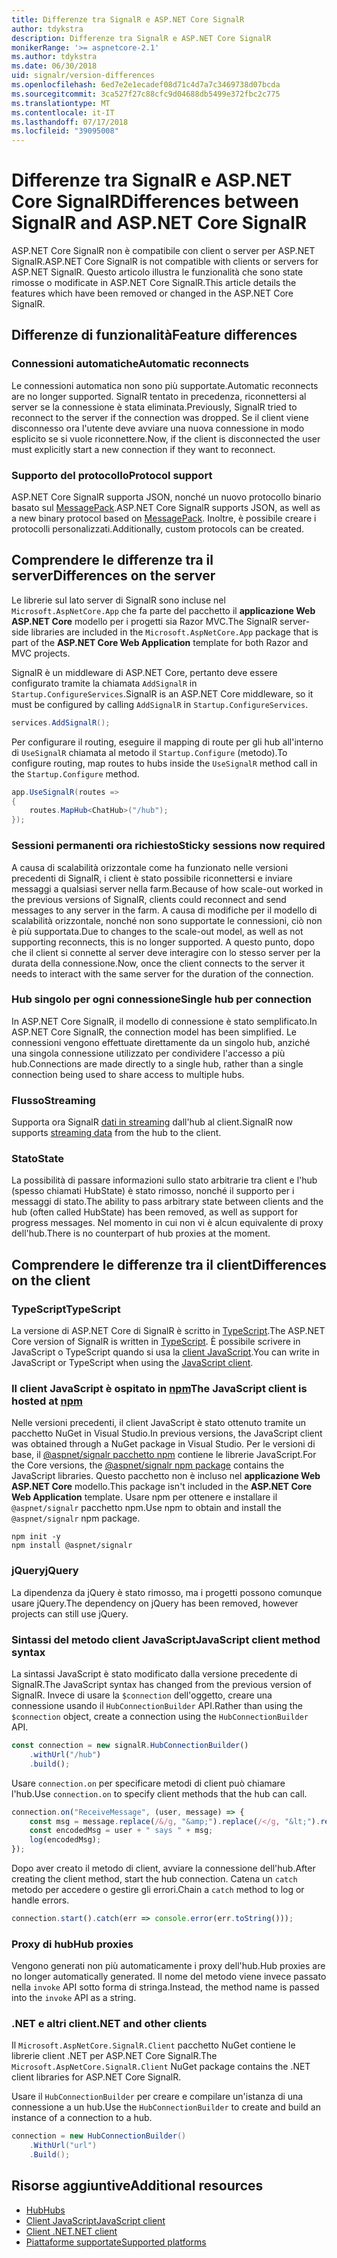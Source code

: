 ```yaml
---
title: Differenze tra SignalR e ASP.NET Core SignalR
author: tdykstra
description: Differenze tra SignalR e ASP.NET Core SignalR
monikerRange: '>= aspnetcore-2.1'
ms.author: tdykstra
ms.date: 06/30/2018
uid: signalr/version-differences
ms.openlocfilehash: 6ed7e2e1ecadef08d71c4d7a7c3469738d07bcda
ms.sourcegitcommit: 3ca527f27c88cfc9d04688db5499e372fbc2c775
ms.translationtype: MT
ms.contentlocale: it-IT
ms.lasthandoff: 07/17/2018
ms.locfileid: "39095008"
---
```

# <a name="differences-between-signalr-and-aspnet-core-signalr"></a><span data-ttu-id="39e4a-103">Differenze tra SignalR e ASP.NET Core SignalR</span><span class="sxs-lookup"><span data-stu-id="39e4a-103">Differences between SignalR and ASP.NET Core SignalR</span></span>

<span data-ttu-id="39e4a-104">ASP.NET Core SignalR non è compatibile con client o server per ASP.NET SignalR.</span><span class="sxs-lookup"><span data-stu-id="39e4a-104">ASP.NET Core SignalR is not compatible with clients or servers for ASP.NET SignalR.</span></span> <span data-ttu-id="39e4a-105">Questo articolo illustra le funzionalità che sono state rimosse o modificate in ASP.NET Core SignalR.</span><span class="sxs-lookup"><span data-stu-id="39e4a-105">This article details the features which have been removed or changed in the ASP.NET Core SignalR.</span></span>

## <a name="feature-differences"></a><span data-ttu-id="39e4a-106">Differenze di funzionalità</span><span class="sxs-lookup"><span data-stu-id="39e4a-106">Feature differences</span></span>

### <a name="automatic-reconnects"></a><span data-ttu-id="39e4a-107">Connessioni automatiche</span><span class="sxs-lookup"><span data-stu-id="39e4a-107">Automatic reconnects</span></span>

<span data-ttu-id="39e4a-108">Le connessioni automatica non sono più supportate.</span><span class="sxs-lookup"><span data-stu-id="39e4a-108">Automatic reconnects are no longer supported.</span></span> <span data-ttu-id="39e4a-109">SignalR tentato in precedenza, riconnettersi al server se la connessione è stata eliminata.</span><span class="sxs-lookup"><span data-stu-id="39e4a-109">Previously, SignalR tried to reconnect to the server if the connection was dropped.</span></span> <span data-ttu-id="39e4a-110">Se il client viene disconnesso ora l'utente deve avviare una nuova connessione in modo esplicito se si vuole riconnettere.</span><span class="sxs-lookup"><span data-stu-id="39e4a-110">Now, if the client is disconnected the user must explicitly start a new connection if they want to reconnect.</span></span>

### <a name="protocol-support"></a><span data-ttu-id="39e4a-111">Supporto del protocollo</span><span class="sxs-lookup"><span data-stu-id="39e4a-111">Protocol support</span></span>

<span data-ttu-id="39e4a-112">ASP.NET Core SignalR supporta JSON, nonché un nuovo protocollo binario basato sul [MessagePack](xref:signalr/messagepackhubprotocol).</span><span class="sxs-lookup"><span data-stu-id="39e4a-112">ASP.NET Core SignalR supports JSON, as well as a new binary protocol based on [MessagePack](xref:signalr/messagepackhubprotocol).</span></span> <span data-ttu-id="39e4a-113">Inoltre, è possibile creare i protocolli personalizzati.</span><span class="sxs-lookup"><span data-stu-id="39e4a-113">Additionally, custom protocols can be created.</span></span>

## <a name="differences-on-the-server"></a><span data-ttu-id="39e4a-114">Comprendere le differenze tra il server</span><span class="sxs-lookup"><span data-stu-id="39e4a-114">Differences on the server</span></span>

<span data-ttu-id="39e4a-115">Le librerie sul lato server di SignalR sono incluse nel `Microsoft.AspNetCore.App` che fa parte del pacchetto il **applicazione Web ASP.NET Core** modello per i progetti sia Razor MVC.</span><span class="sxs-lookup"><span data-stu-id="39e4a-115">The SignalR server-side libraries are included in the `Microsoft.AspNetCore.App` package that is part of the **ASP.NET Core Web Application** template for both Razor and MVC projects.</span></span>

<span data-ttu-id="39e4a-116">SignalR è un middleware di ASP.NET Core, pertanto deve essere configurato tramite la chiamata `AddSignalR` in `Startup.ConfigureServices`.</span><span class="sxs-lookup"><span data-stu-id="39e4a-116">SignalR is an ASP.NET Core middleware, so it must be configured by calling `AddSignalR` in `Startup.ConfigureServices`.</span></span>

```csharp
services.AddSignalR();
```

<span data-ttu-id="39e4a-117">Per configurare il routing, eseguire il mapping di route per gli hub all'interno di `UseSignalR` chiamata al metodo il `Startup.Configure` (metodo).</span><span class="sxs-lookup"><span data-stu-id="39e4a-117">To configure routing, map routes to hubs inside the `UseSignalR` method call in the `Startup.Configure` method.</span></span>

```csharp
app.UseSignalR(routes =>
{
    routes.MapHub<ChatHub>("/hub");
});
```

### <a name="sticky-sessions-now-required"></a><span data-ttu-id="39e4a-118">Sessioni permanenti ora richiesto</span><span class="sxs-lookup"><span data-stu-id="39e4a-118">Sticky sessions now required</span></span>

<span data-ttu-id="39e4a-119">A causa di scalabilità orizzontale come ha funzionato nelle versioni precedenti di SignalR, i client è stato possibile riconnettersi e inviare messaggi a qualsiasi server nella farm.</span><span class="sxs-lookup"><span data-stu-id="39e4a-119">Because of how scale-out worked in the previous versions of SignalR, clients could reconnect and send messages to any server in the farm.</span></span> <span data-ttu-id="39e4a-120">A causa di modifiche per il modello di scalabilità orizzontale, nonché non sono supportate le connessioni, ciò non è più supportata.</span><span class="sxs-lookup"><span data-stu-id="39e4a-120">Due to changes to the scale-out model, as well as not supporting reconnects, this is no longer supported.</span></span> <span data-ttu-id="39e4a-121">A questo punto, dopo che il client si connette al server deve interagire con lo stesso server per la durata della connessione.</span><span class="sxs-lookup"><span data-stu-id="39e4a-121">Now, once the client connects to the server it needs to interact with the same server for the duration of the connection.</span></span>

### <a name="single-hub-per-connection"></a><span data-ttu-id="39e4a-122">Hub singolo per ogni connessione</span><span class="sxs-lookup"><span data-stu-id="39e4a-122">Single hub per connection</span></span>

<span data-ttu-id="39e4a-123">In ASP.NET Core SignalR, il modello di connessione è stato semplificato.</span><span class="sxs-lookup"><span data-stu-id="39e4a-123">In ASP.NET Core SignalR, the connection model has been simplified.</span></span> <span data-ttu-id="39e4a-124">Le connessioni vengono effettuate direttamente da un singolo hub, anziché una singola connessione utilizzato per condividere l'accesso a più hub.</span><span class="sxs-lookup"><span data-stu-id="39e4a-124">Connections are made directly to a single hub, rather than a single connection being used to share access to multiple hubs.</span></span>

### <a name="streaming"></a><span data-ttu-id="39e4a-125">Flusso</span><span class="sxs-lookup"><span data-stu-id="39e4a-125">Streaming</span></span>

<span data-ttu-id="39e4a-126">Supporta ora SignalR [dati in streaming](xref:signalr/streaming) dall'hub al client.</span><span class="sxs-lookup"><span data-stu-id="39e4a-126">SignalR now supports [streaming data](xref:signalr/streaming) from the hub to the client.</span></span>

### <a name="state"></a><span data-ttu-id="39e4a-127">Stato</span><span class="sxs-lookup"><span data-stu-id="39e4a-127">State</span></span>

<span data-ttu-id="39e4a-128">La possibilità di passare informazioni sullo stato arbitrarie tra client e l'hub (spesso chiamati HubState) è stato rimosso, nonché il supporto per i messaggi di stato.</span><span class="sxs-lookup"><span data-stu-id="39e4a-128">The ability to pass arbitrary state between clients and the hub (often called HubState) has been removed, as well as support for progress messages.</span></span> <span data-ttu-id="39e4a-129">Nel momento in cui non vi è alcun equivalente di proxy dell'hub.</span><span class="sxs-lookup"><span data-stu-id="39e4a-129">There is no counterpart of hub proxies at the moment.</span></span>

## <a name="differences-on-the-client"></a><span data-ttu-id="39e4a-130">Comprendere le differenze tra il client</span><span class="sxs-lookup"><span data-stu-id="39e4a-130">Differences on the client</span></span>

### <a name="typescript"></a><span data-ttu-id="39e4a-131">TypeScript</span><span class="sxs-lookup"><span data-stu-id="39e4a-131">TypeScript</span></span>

<span data-ttu-id="39e4a-132">La versione di ASP.NET Core di SignalR è scritto in [TypeScript](https://www.typescriptlang.org/).</span><span class="sxs-lookup"><span data-stu-id="39e4a-132">The ASP.NET Core version of SignalR is written in [TypeScript](https://www.typescriptlang.org/).</span></span> <span data-ttu-id="39e4a-133">È possibile scrivere in JavaScript o TypeScript quando si usa la [client JavaScript](xref:signalr/javascript-client).</span><span class="sxs-lookup"><span data-stu-id="39e4a-133">You can write in JavaScript or TypeScript when using the [JavaScript client](xref:signalr/javascript-client).</span></span>

### <a name="the-javascript-client-is-hosted-at-npmhttpswwwnpmjscom"></a><span data-ttu-id="39e4a-134">Il client JavaScript è ospitato in [npm](https://www.npmjs.com/)</span><span class="sxs-lookup"><span data-stu-id="39e4a-134">The JavaScript client is hosted at [npm](https://www.npmjs.com/)</span></span>

<span data-ttu-id="39e4a-135">Nelle versioni precedenti, il client JavaScript è stato ottenuto tramite un pacchetto NuGet in Visual Studio.</span><span class="sxs-lookup"><span data-stu-id="39e4a-135">In previous versions, the JavaScript client was obtained through a NuGet package in Visual Studio.</span></span> <span data-ttu-id="39e4a-136">Per le versioni di base, il [ @aspnet/signalr pacchetto npm](https://www.npmjs.com/package/@aspnet/signalr) contiene le librerie JavaScript.</span><span class="sxs-lookup"><span data-stu-id="39e4a-136">For the Core versions, the [@aspnet/signalr npm package](https://www.npmjs.com/package/@aspnet/signalr) contains the JavaScript libraries.</span></span> <span data-ttu-id="39e4a-137">Questo pacchetto non è incluso nel **applicazione Web ASP.NET Core** modello.</span><span class="sxs-lookup"><span data-stu-id="39e4a-137">This package isn't included in the **ASP.NET Core Web Application** template.</span></span> <span data-ttu-id="39e4a-138">Usare npm per ottenere e installare il `@aspnet/signalr` pacchetto npm.</span><span class="sxs-lookup"><span data-stu-id="39e4a-138">Use npm to obtain and install the `@aspnet/signalr` npm package.</span></span>

```console
npm init -y
npm install @aspnet/signalr
```

### <a name="jquery"></a><span data-ttu-id="39e4a-139">jQuery</span><span class="sxs-lookup"><span data-stu-id="39e4a-139">jQuery</span></span>

<span data-ttu-id="39e4a-140">La dipendenza da jQuery è stato rimosso, ma i progetti possono comunque usare jQuery.</span><span class="sxs-lookup"><span data-stu-id="39e4a-140">The dependency on jQuery has been removed, however projects can still use jQuery.</span></span>

### <a name="javascript-client-method-syntax"></a><span data-ttu-id="39e4a-141">Sintassi del metodo client JavaScript</span><span class="sxs-lookup"><span data-stu-id="39e4a-141">JavaScript client method syntax</span></span>

<span data-ttu-id="39e4a-142">La sintassi JavaScript è stato modificato dalla versione precedente di SignalR.</span><span class="sxs-lookup"><span data-stu-id="39e4a-142">The JavaScript syntax has changed from the previous version of SignalR.</span></span> <span data-ttu-id="39e4a-143">Invece di usare la `$connection` dell'oggetto, creare una connessione usando il `HubConnectionBuilder` API.</span><span class="sxs-lookup"><span data-stu-id="39e4a-143">Rather than using the `$connection` object, create a connection using the `HubConnectionBuilder` API.</span></span>

```javascript
const connection = new signalR.HubConnectionBuilder()
    .withUrl("/hub")
    .build();
```

<span data-ttu-id="39e4a-144">Usare `connection.on` per specificare metodi di client può chiamare l'hub.</span><span class="sxs-lookup"><span data-stu-id="39e4a-144">Use `connection.on` to specify client methods that the hub can call.</span></span>

```javascript
connection.on("ReceiveMessage", (user, message) => {
    const msg = message.replace(/&/g, "&amp;").replace(/</g, "&lt;").replace(/>/g, "&gt;");
    const encodedMsg = user + " says " + msg;
    log(encodedMsg);
});
```

<span data-ttu-id="39e4a-145">Dopo aver creato il metodo di client, avviare la connessione dell'hub.</span><span class="sxs-lookup"><span data-stu-id="39e4a-145">After creating the client method, start the hub connection.</span></span> <span data-ttu-id="39e4a-146">Catena un `catch` metodo per accedere o gestire gli errori.</span><span class="sxs-lookup"><span data-stu-id="39e4a-146">Chain a `catch` method to log or handle errors.</span></span>

```javascript
connection.start().catch(err => console.error(err.toString()));
```

### <a name="hub-proxies"></a><span data-ttu-id="39e4a-147">Proxy di hub</span><span class="sxs-lookup"><span data-stu-id="39e4a-147">Hub proxies</span></span>

<span data-ttu-id="39e4a-148">Vengono generati non più automaticamente i proxy dell'hub.</span><span class="sxs-lookup"><span data-stu-id="39e4a-148">Hub proxies are no longer automatically generated.</span></span> <span data-ttu-id="39e4a-149">Il nome del metodo viene invece passato nella `invoke` API sotto forma di stringa.</span><span class="sxs-lookup"><span data-stu-id="39e4a-149">Instead, the method name is passed into the `invoke` API as a string.</span></span>

### <a name="net-and-other-clients"></a><span data-ttu-id="39e4a-150">.NET e altri client</span><span class="sxs-lookup"><span data-stu-id="39e4a-150">.NET and other clients</span></span>

<span data-ttu-id="39e4a-151">Il `Microsoft.AspNetCore.SignalR.Client` pacchetto NuGet contiene le librerie client .NET per ASP.NET Core SignalR.</span><span class="sxs-lookup"><span data-stu-id="39e4a-151">The `Microsoft.AspNetCore.SignalR.Client` NuGet package contains the .NET client libraries for ASP.NET Core SignalR.</span></span>

<span data-ttu-id="39e4a-152">Usare il `HubConnectionBuilder` per creare e compilare un'istanza di una connessione a un hub.</span><span class="sxs-lookup"><span data-stu-id="39e4a-152">Use the `HubConnectionBuilder` to create and build an instance of a connection to a hub.</span></span>

```csharp
connection = new HubConnectionBuilder()
    .WithUrl("url")
    .Build();
```

## <a name="additional-resources"></a><span data-ttu-id="39e4a-153">Risorse aggiuntive</span><span class="sxs-lookup"><span data-stu-id="39e4a-153">Additional resources</span></span>

* [<span data-ttu-id="39e4a-154">Hub</span><span class="sxs-lookup"><span data-stu-id="39e4a-154">Hubs</span></span>](xref:signalr/hubs)
* [<span data-ttu-id="39e4a-155">Client JavaScript</span><span class="sxs-lookup"><span data-stu-id="39e4a-155">JavaScript client</span></span>](xref:signalr/javascript-client)
* [<span data-ttu-id="39e4a-156">Client .NET</span><span class="sxs-lookup"><span data-stu-id="39e4a-156">.NET client</span></span>](xref:signalr/dotnet-client)
* [<span data-ttu-id="39e4a-157">Piattaforme supportate</span><span class="sxs-lookup"><span data-stu-id="39e4a-157">Supported platforms</span></span>](xref:signalr/supported-platforms)
